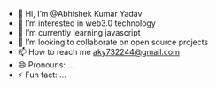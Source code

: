 - 👋 Hi, I’m @Abhishek Kumar Yadav
- 👀 I’m interested in web3.0 technology
- 🌱 I’m currently learning javascript
- 💞️ I’m looking to collaborate on open source projects
- 📫 How to reach me aky732244@gmail.com
- 😄 Pronouns: ...
- ⚡ Fun fact: ...

<!---
Abhishekyadav26/Abhishekyadav26 is a ✨ special ✨ repository because its `README.md` (this file) appears on your GitHub profile.
You can click the Preview link to take a look at your changes.
--->
